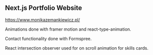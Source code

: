 ## Next.js Portfolio Website

https://www.monikazemankiewicz.pl/

Animations done with framer motion and react-type-animation.

Contact functionality done with Formspree.

React intersection observer used for on scroll animation for skills cards.
